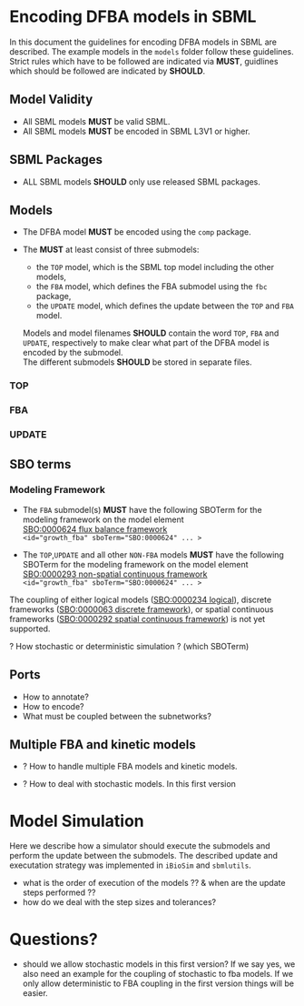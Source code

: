 # Encoding DFBA models in SBML
In this document the guidelines for encoding DFBA models in SBML are described.
The example models in the `models` folder follow these guidelines.
Strict rules which have to be followed are indicated via **MUST**, guidlines which should be followed are indicated
by **SHOULD**.

## Model Validity
* All SBML models **MUST** be valid SBML.
* All SBML models **MUST** be encoded in SBML L3V1 or higher.

## SBML Packages
* ALL SBML models **SHOULD** only use released SBML packages.

## Models
* The DFBA model **MUST** be encoded using the `comp` package.  
* The **MUST** at least consist of three submodels:
    * the `TOP` model, which is the SBML top model including the other models, 
    * the `FBA` model, which defines the FBA submodel using the `fbc` package,
    * the `UPDATE` model, which defines the update between the `TOP` and `FBA` model. 
  
  Models and model filenames **SHOULD** contain the word `TOP`, `FBA` and `UPDATE`, respectively to 
  make clear what part of the DFBA model is encoded by the submodel.  
  The different submodels **SHOULD** be stored in separate files.
  
### TOP
  
### FBA

### UPDATE

## SBO terms

### Modeling Framework
* The `FBA` submodel(s) **MUST** have the following SBOTerm for the modeling framework on the model element  
[SBO:0000624 flux balance framework](http://www.ebi.ac.uk/sbo/main/SBO:0000624)  
```<id="growth_fba" sboTerm="SBO:0000624" ... >```

* The `TOP`,`UPDATE` and all other `NON-FBA` models **MUST** have the following SBOTerm for the modeling framework
on the model element  
[SBO:0000293 non-spatial continuous framework](http://www.ebi.ac.uk/sbo/main/SBO:0000293)  
```<id="growth_fba" sboTerm="SBO:0000624" ... >```

The coupling of either logical models ([SBO:0000234 logical](http://www.ebi.ac.uk/sbo/main/SBO:0000234)), 
discrete frameworks ([SBO:0000063 discrete framework](http://www.ebi.ac.uk/sbo/main/SBO:0000063)), or spatial continuous frameworks 
 ([SBO:0000292 spatial continuous framework](http://www.ebi.ac.uk/sbo/main/SBO:0000292)) is not yet supported.

? How stochastic or deterministic simulation ? (which SBOTerm)


## Ports
* How to annotate?
* How to encode? 
* What must be coupled between the subnetworks?

## Multiple FBA and kinetic models
* ? How to handle multiple FBA models and kinetic models.

* ? How to deal with stochastic models.
In this first version 

# Model Simulation
Here we describe how a simulator should execute the submodels and perform the update between the submodels.
The described update and executation strategy was implemented in `iBioSim` and `sbmlutils`.

* what is the order of execution of the models ?? & when are the update steps performed ??
* how do we deal with the step sizes and tolerances?


# Questions?
* should we allow stochastic models in this first version? If we say yes, we also need an example for the coupling of 
stochastic to fba models. If we only allow deterministic to FBA coupling in the first version things will be easier.



